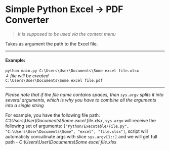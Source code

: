 # Simple Python Excel -> PDF Converter
>*It is supposed to be used via the context menu*

Takes as argument the path to the Excel file.

---

#### Example:
`python main.py C:\Users\User\Documents\Some excel file.xlsx`  
*↓         file will be created*  
`C:\Users\User\Documents\Some excel file.pdf`

---

_Please note that if the file name contains spaces, then `sys.argv` splits it into several arguments, which is why you have to combine all the arguments into a single string_

For example, you have the following file path: *C:\Users\User\Documents\Some excel file.xlsx*, `sys.argv` will receive the following set of arguments: `["Python/Executable/File.py", "C:\Users\User\Documents\Some", "excel", "file.xlsx"]`, script will automaticly concatinate args with slice `sys.argv[1::]` and we will get full path -  *C:\Users\User\Documents\Some excel file.xlsx*
